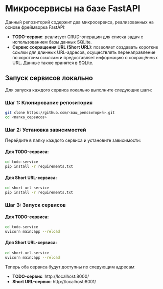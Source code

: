 # Микросервисы на базе FastAPI

Данный репозиторий содержит два микросервиса, реализованных на основе фреймворка FastAPI:

- **TODO-сервис**: реализует CRUD-операции для списка задач с использованием базы данных SQLite.
- **Сервис сокращения URL (Short URL)**: позволяет создавать короткие ссылки для длинных URL-адресов, осуществлять перенаправление по коротким ссылкам и предоставляет информацию о сокращённых URL. Данные также хранятся в SQLite.

## Запуск сервисов локально

Для запуска каждого сервиса локально выполните следующие шаги:

### Шаг 1: Клонирование репозитория

```bash
git clone https://github.com/<ваш_репозиторий>.git
cd <папка_сервисов>
```

### Шаг 2: Установка зависимостей

Перейдите в папку каждого сервиса и установите зависимости:

#### Для TODO-сервиса:

```bash
cd todo-service
pip install -r requirements.txt
```

#### Для Short URL-сервиса:
```bash
cd short-url-service
pip install -r requirements.txt
```
### Шаг 3: Запуск сервисов

#### Для TODO-сервиса:

```bash
cd todo-service
uvicorn main:app --reload
```

#### Для Short URL-сервиса:
```bash
cd short-url-service
uvicorn main:app --reload
```
Теперь оба сервиса будут доступны по следующим адресам:

- **TODO-сервис**: http://localhost:8000/
- **Short URL-сервис**: http://localhost:8001/
